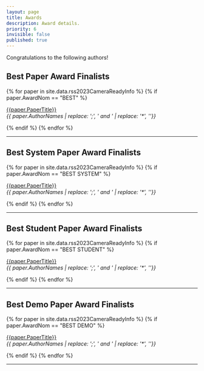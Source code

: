 ```yaml
---
layout: page
title: Awards
description: Award details.
priority: 6
invisible: false
published: true
---
```



Congratulations to the following authors!

## Best Paper Award Finalists

 {% for paper in site.data.rss2023CameraReadyInfo %}
 {% if paper.AwardNom == "BEST" %}

<a href="{{ site.baseurl }}/program/papers/{{ paper.PaperIDZeroes
}}/">{{paper.PaperTitle}}</a>
<br>
<i>{{ paper.AuthorNames | replace: ';', ' and ' | replace: '*', ''}}</i>

 {% endif %}
 {% endfor %}


<hr>
 
## Best System Paper Award Finalists

 {% for paper in site.data.rss2023CameraReadyInfo %}
 {% if paper.AwardNom == "BEST SYSTEM" %}

<a href="{{ site.baseurl }}/program/papers/{{ paper.PaperIDZeroes
}}/">{{paper.PaperTitle}}</a>
<br>
<i>{{ paper.AuthorNames | replace: ';', ' and ' | replace: '*', ''}}</i>

 {% endif %}
 {% endfor %}


<hr>
 
## Best Student Paper Award Finalists

 {% for paper in site.data.rss2023CameraReadyInfo %}
 {% if paper.AwardNom == "BEST STUDENT" %}

<a href="{{ site.baseurl }}/program/papers/{{ paper.PaperIDZeroes
}}/">{{paper.PaperTitle}}</a>
<br>
<i>{{ paper.AuthorNames | replace: ';', ' and ' | replace: '*', ''}}</i>

 {% endif %}
 {% endfor %}


<hr>
 
## Best Demo Paper Award Finalists

 {% for paper in site.data.rss2023CameraReadyInfo %}
 {% if paper.AwardNom == "BEST DEMO" %}

<a href="{{ site.baseurl }}/program/papers/{{ paper.PaperIDZeroes
}}/">{{paper.PaperTitle}}</a>
<br>
<i>{{ paper.AuthorNames | replace: ';', ' and ' | replace: '*', ''}}</i>

 {% endif %}
 {% endfor %}

<hr>
